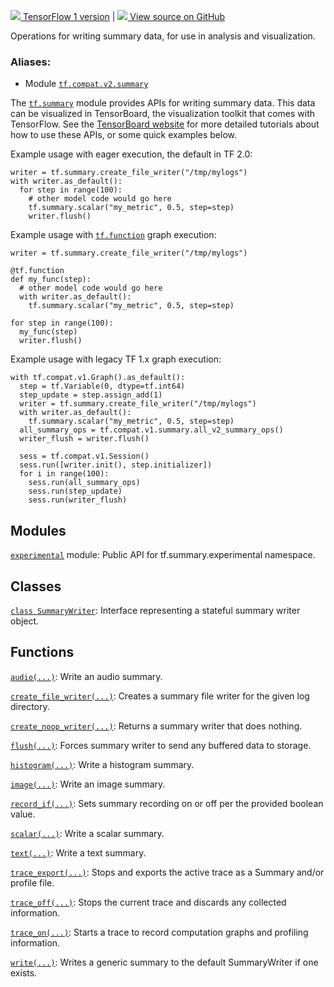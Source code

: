 [ ![](https://tensorflow.google.cn/images/tf_logo_32px.png) TensorFlow 1
version](/versions/r1.15/api_docs/python/tf/summary) |  [
![](https://tensorflow.google.cn/images/GitHub-Mark-32px.png) View source on
GitHub
](https://github.com/tensorflow/tensorboard/tree/master/tensorboard/summary/_tf/summary/__init__.py)  
  
  
Operations for writing summary data, for use in analysis and visualization.

### Aliases:

  * Module [`tf.compat.v2.summary`](/api_docs/python/tf/summary)

The [`tf.summary`](https://tensorflow.google.cn/api_docs/python/tf/summary)
module provides APIs for writing summary data. This data can be visualized in
TensorBoard, the visualization toolkit that comes with TensorFlow. See the
[TensorBoard website](https://tensorflow.google.cn/tensorboard) for more
detailed tutorials about how to use these APIs, or some quick examples below.

Example usage with eager execution, the default in TF 2.0:

    
    
    writer = tf.summary.create_file_writer("/tmp/mylogs")
    with writer.as_default():
      for step in range(100):
        # other model code would go here
        tf.summary.scalar("my_metric", 0.5, step=step)
        writer.flush()
    

Example usage with
[`tf.function`](https://tensorflow.google.cn/api_docs/python/tf/function)
graph execution:

    
    
    writer = tf.summary.create_file_writer("/tmp/mylogs")
    
    @tf.function
    def my_func(step):
      # other model code would go here
      with writer.as_default():
        tf.summary.scalar("my_metric", 0.5, step=step)
    
    for step in range(100):
      my_func(step)
      writer.flush()
    

Example usage with legacy TF 1.x graph execution:

    
    
    with tf.compat.v1.Graph().as_default():
      step = tf.Variable(0, dtype=tf.int64)
      step_update = step.assign_add(1)
      writer = tf.summary.create_file_writer("/tmp/mylogs")
      with writer.as_default():
        tf.summary.scalar("my_metric", 0.5, step=step)
      all_summary_ops = tf.compat.v1.summary.all_v2_summary_ops()
      writer_flush = writer.flush()
    
      sess = tf.compat.v1.Session()
      sess.run([writer.init(), step.initializer])
      for i in range(100):
        sess.run(all_summary_ops)
        sess.run(step_update)
        sess.run(writer_flush)
    

## Modules

[`experimental`](https://tensorflow.google.cn/api_docs/python/tf/summary/experimental)
module: Public API for tf.summary.experimental namespace.

## Classes

[`class
SummaryWriter`](https://tensorflow.google.cn/api_docs/python/tf/summary/SummaryWriter):
Interface representing a stateful summary writer object.

## Functions

[`audio(...)`](https://tensorflow.google.cn/api_docs/python/tf/summary/audio):
Write an audio summary.

[`create_file_writer(...)`](https://tensorflow.google.cn/api_docs/python/tf/summary/create_file_writer):
Creates a summary file writer for the given log directory.

[`create_noop_writer(...)`](https://tensorflow.google.cn/api_docs/python/tf/summary/create_noop_writer):
Returns a summary writer that does nothing.

[`flush(...)`](https://tensorflow.google.cn/api_docs/python/tf/summary/flush):
Forces summary writer to send any buffered data to storage.

[`histogram(...)`](https://tensorflow.google.cn/api_docs/python/tf/summary/histogram):
Write a histogram summary.

[`image(...)`](https://tensorflow.google.cn/api_docs/python/tf/summary/image):
Write an image summary.

[`record_if(...)`](https://tensorflow.google.cn/api_docs/python/tf/summary/record_if):
Sets summary recording on or off per the provided boolean value.

[`scalar(...)`](https://tensorflow.google.cn/api_docs/python/tf/summary/scalar):
Write a scalar summary.

[`text(...)`](https://tensorflow.google.cn/api_docs/python/tf/summary/text):
Write a text summary.

[`trace_export(...)`](https://tensorflow.google.cn/api_docs/python/tf/summary/trace_export):
Stops and exports the active trace as a Summary and/or profile file.

[`trace_off(...)`](https://tensorflow.google.cn/api_docs/python/tf/summary/trace_off):
Stops the current trace and discards any collected information.

[`trace_on(...)`](https://tensorflow.google.cn/api_docs/python/tf/summary/trace_on):
Starts a trace to record computation graphs and profiling information.

[`write(...)`](https://tensorflow.google.cn/api_docs/python/tf/summary/write):
Writes a generic summary to the default SummaryWriter if one exists.

